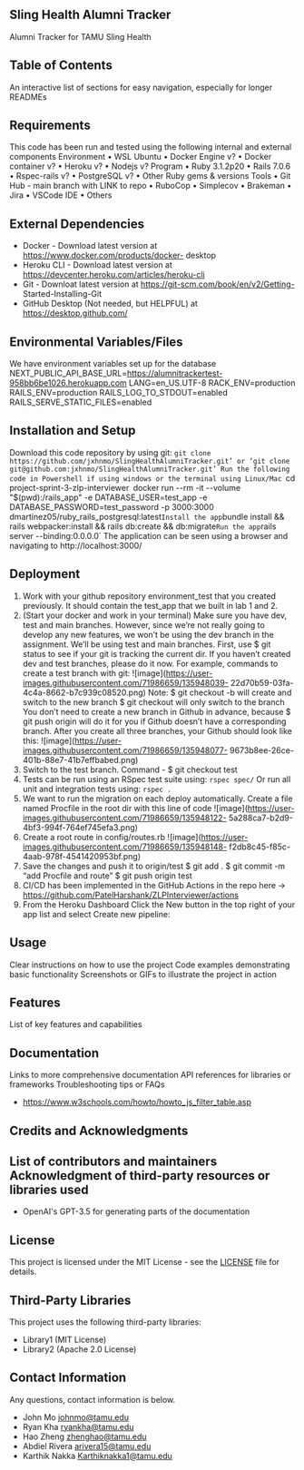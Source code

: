 ## Sling Health Alumni Tracker
Alumni Tracker for TAMU Sling Health


## Table of Contents
An interactive list of sections for easy navigation, especially for longer
READMEs


## Requirements
This code has been run and tested using the following internal and external
components
Environment
• WSL Ubuntu
• Docker Engine v?
• Docker container v?
• Heroku v?
• Nodejs v?
Program
• Ruby 3.1.2p20
• Rails 7.0.6
• Rspec-rails v?
• PostgreSQL v?
• Other Ruby gems & versions
Tools
• Git Hub - main branch with LINK to repo
• RuboCop
• Simplecov
• Brakeman
• Jira
• VSCode IDE
• Others


## External Dependencies
- Docker - Download latest version at https://www.docker.com/products/docker-
desktop
- Heroku CLI - Download latest version at
https://devcenter.heroku.com/articles/heroku-cli
- Git - Downloat latest version at https://git-scm.com/book/en/v2/Getting-
Started-Installing-Git
- GitHub Desktop (Not needed, but HELPFUL) at https://desktop.github.com/


## Environmental Variables/Files
We have environment variables set up for the database
NEXT_PUBLIC_API_BASE_URL=https://alumnitrackertest-958bb6be1026.herokuapp.com
LANG=en_US.UTF-8
RACK_ENV=production
RAILS_ENV=production
RAILS_LOG_TO_STDOUT=enabled
RAILS_SERVE_STATIC_FILES=enabled
## Installation and Setup
Download this code repository by using git:
`git clone https://github.com/jxhnmo/SlingHealthAlumniTracker.git’
or
‘git clone git@github.com:jxhnmo/SlingHealthAlumniTracker.git’
Run the following code in Powershell if using windows or the terminal using
Linux/Mac
`cd project-sprint-3-zlp-interviewer`
`docker run --rm -it --volume "$(pwd):/rails_app" -e
DATABASE_USER=test_app -e DATABASE_PASSWORD=test_password -p 3000:3000
dmartinez05/ruby_rails_postgresql:latest`
Install the app
`bundle install && rails webpacker:install && rails db:create &&
db:migrate`
Run the app
`rails server --binding:0.0.0.0`
The application can be seen using a browser and navigating to
http://localhost:3000/


## Deployment
1. Work with your github repository environment_test that you created
previously.
It should contain the test_app that we built in lab 1 and 2.
2. (Start your docker and work in your terminal) Make sure you have dev, test
and main branches. However, since we’re not really going to develop any new
features, we won’t be using the dev branch in the assignment. We’ll be using test
and main branches.
First, use $ git status to see if your git is tracking the current dir.
If you haven’t created dev and test branches, please do it now. For example,
commands to create a test branch with git:
![image](https://user-images.githubusercontent.com/71986659/135948039-
22d70b59-03fa-4c4a-8662-b7c939c08520.png)
Note:
$ git checkout -b <branch> will create and switch to the new branch
$ git checkout <branch> will only switch to the branch
You don’t need to create a new branch in Github in advance, because $ git
push origin <branch> will do it for you if Github doesn’t have a
corresponding branch.
After you create all three branches, your Github should look like this:
![image](https://user-images.githubusercontent.com/71986659/135948077-
9673b8ee-26ce-401b-88e7-41b7effbabed.png)
3. Switch to the test branch. Command - $ git checkout test
4. Tests can be run using an RSpec test suite using:
`rspec spec/`
Or run all unit and integration tests using:
`rspec .`
5. We want to run the migration on each deploy automatically.
Create a file named Procfile in the root dir with this line of code
![image](https://user-images.githubusercontent.com/71986659/135948122-
5a288ca7-b2d9-4bf3-994f-764ef745efa3.png)
6. Create a root route in config/routes.rb
![image](https://user-images.githubusercontent.com/71986659/135948148-
f2db8c45-f85c-4aab-978f-4541420953bf.png)
7. Save the changes and push it to origin/test
$ git add .
$ git commit -m “add Procfile and route”
$ git push origin test
8. CI/CD has been implemented in the GitHub Actions in the repo here ->
https://github.com/PatelHarshank/ZLPInterviewer/actions
9. From the Heroku Dashboard
Click the New button in the top right of your app list and select Create
new pipeline:
<insert remaining instructions for set-up in the cloud or locally>


## Usage
Clear instructions on how to use the project
Code examples demonstrating basic functionality
Screenshots or GIFs to illustrate the project in action


## Features
List of key features and capabilities

## Documentation
Links to more comprehensive documentation
API references for libraries or frameworks
Troubleshooting tips or FAQs
- https://www.w3schools.com/howto/howto_js_filter_table.asp

## Credits and Acknowledgments
List of contributors and maintainers
Acknowledgment of third-party resources or libraries used
- 
- OpenAI's GPT-3.5 for generating parts of the documentation

## License
This project is licensed under the MIT License - see the [LICENSE](LICENSE)
file for details.

## Third-Party Libraries
This project uses the following third-party libraries:
- Library1 (MIT License)
- Library2 (Apache 2.0 License)

## Contact Information
Any questions, contact information is below.


* John Mo johnmo@tamu.edu
* Ryan Kha ryankha@tamu.edu
* Hao Zheng zhenghao@tamu.edu
* Abdiel Rivera arivera15@tamu.edu
* Karthik Nakka Karthiknakka1@tamu.edu
